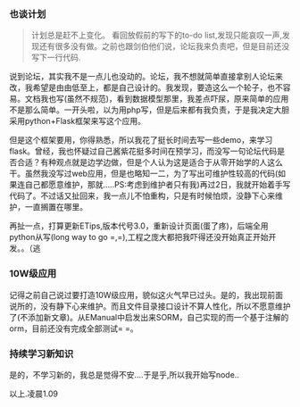 ### 也谈计划
>计划总是赶不上变化。
看回放假前的写下的to-do list,发现只能哀叹一声,发现还有很多没有做。之前也跟剑伯他们说，论坛我来负责吧，但是目前还没写下一行代码.

说到论坛，其实我不是一点儿也没动的。论坛，我不想就简单直接拿别人论坛来改，我希望是由由低至上，都是自己设计的。我发现，要造这么一个轮子，也不容易。文档我也写(虽然不规范)，看到数据模型那里，我差点吓尿，原来简单的应用不是那么简单。一开头啦，以为用php写，但是后来都有我负责，于是我决定大胆采用python+Flask框架来写这个应用。

但是这个框架要用，你得熟悉，所以我花了挺长时间去写一些demo，来学习flask。曾经，我也怀疑过自己酱紫花挺多时间在预学习，而没写一句论坛代码是否合适？有种观点就是边学边做，但是个人认为这是适合于从零开始学的人这么干。虽然我没写过web应用，但是也略知一二，为了写出可维护性较高的代码(如果连自己都愿意维护，那就.....PS:考虑到维护者只有我)再过2日，我就开始着手写代码了。不过话又扯回来，我一点儿不怕重构，只是有时候怕烦，没静下心来维护，一直搁置在哪里。

再扯一点，打算更新ETips,版本代号3.0，重新设计页面(蛋了疼)，后端全用python从写(long way to go =,=),工程之庞大都把我吓得还没开始真正开始开发。。（逃

### 10W级应用
记得之前自己说过要打造10W级应用，貌似这火气早已过头。是的，我出现前面说所的，没有静下心来维护。而且文件目录接口设计不算人性化，所以不愿意维护了(不添加新文章)。从EManual中启发出来SORM，自己实现的而一个基于注解的orm，目前还没有完成全部测试= =。

### 持续学习新知识
是的，不学习新的，我总是觉得不安....于是乎,所以我开始写node..

以上.凌晨1.09